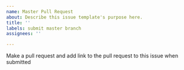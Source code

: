 ```yaml
---
name: Master Pull Request
about: Describe this issue template's purpose here.
title: ''
labels: submit master branch
assignees: ''

---
```


Make a pull request and add link to the pull request to this issue when submitted
